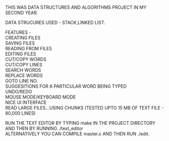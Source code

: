 
THIS WAS DATA STRUCTURES AND ALGORITHMS PROJECT IN MY SECOND YEAR.<br/>

DATA STRUCURES USED - STACK,LINKED LIST.<br/>

FEATURES -<br/>
	CREATING FILES<br/>
	SAVING FILES<br/>
	READING FROM FILES<br/>
	EDITING FILES<br/>
	CUT/COPY WORDS <manual><br/>
	CUT/COPY LINES <manual><br/>
	SEARCH WORDS<br/>
	REPLACE WORDS<br/>
	GOTO LINE NO.<br/>
	SUGGESITIONS FOR A PARTICULAR WORD BEING TYPED<br/>
	UNDO/REDO  <beta><br/>
	MOUSE MODE/KEYBOARD MODE<br/>
	NICE UI INTERFACE<br/>
	READ LARGE FILES...USING CHUNKS (TESTED UPTO 15 MB OF TEXT FILE - 80,000 LINES)<br/>
	
	
 RUN THE TEXT EDITOR BY TYPING make  IN THE PROJECT DIRECTORY  AND THEN BY RUNNING ./text_editor <br/>
 ALTERNATIVELY YOU CAN COMPILE master.c AND THEN RUN ./edit.<br/>
	
	
	
